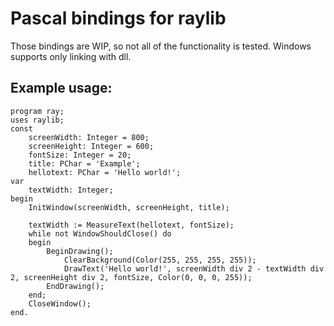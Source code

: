 # Pascal bindings for raylib
Those bindings are WIP, so not all of the functionality is tested.
Windows supports only linking with dll.
## Example usage:
```objectpascal
program ray;
uses raylib;
const
    screenWidth: Integer = 800;
    screenHeight: Integer = 600;
    fontSize: Integer = 20;
    title: PChar = 'Example';
    hellotext: PChar = 'Hello world!';
var
    textWidth: Integer;
begin
    InitWindow(screenWidth, screenHeight, title);

    textWidth := MeasureText(hellotext, fontSize);
    while not WindowShouldClose() do
    begin
        BeginDrawing();
            ClearBackground(Color(255, 255, 255, 255));
            DrawText('Hello world!', screenWidth div 2 - textWidth div 2, screenHeight div 2, fontSize, Color(0, 0, 0, 255));
        EndDrawing();
    end;
    CloseWindow();
end.
```

